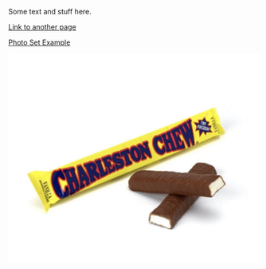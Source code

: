 Some text and stuff here.

[Link to another page](./pages/another-page.html)

[Photo Set Example](./pages/berlin.html)

![Charleston Chews](/assets/images/charlestonchews.jfif)